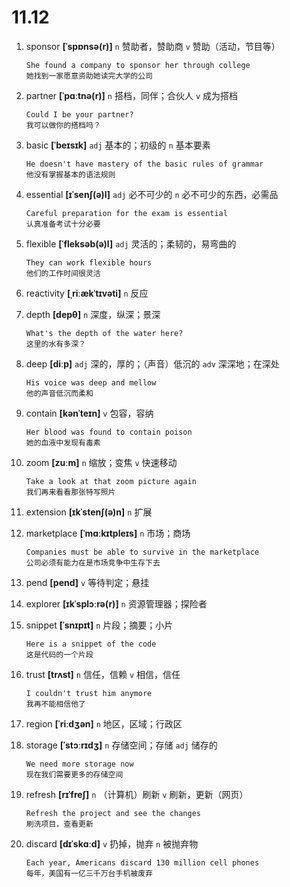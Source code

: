 # 11.12

1. sponsor **[ˈspɒnsə(r)]** `n` 赞助者，赞助商 `v` 赞助（活动，节目等）

   ```
   She found a company to sponsor her through college
   她找到一家愿意资助她读完大学的公司
   ```

2. partner **[ˈpɑːtnə(r)]** `n` 搭档，同伴；合伙人 `v` 成为搭档

   ```
   Could I be your partner?
   我可以做你的搭档吗？
   ```

3. basic **[ˈbeɪsɪk]** `adj` 基本的；初级的 `n` 基本要素

   ```
   He doesn't have mastery of the basic rules of grammar
   他没有掌握基本的语法规则
   ```

4. essential **[ɪˈsenʃ(ə)l]** `adj` 必不可少的 `n` 必不可少的东西，必需品

   ```
   Careful preparation for the exam is essential
   认真准备考试十分必要
   ```

5. flexible **[ˈfleksəb(ə)l]** `adj` 灵活的；柔韧的，易弯曲的

   ```
   They can work flexible hours
   他们的工作时间很灵活
   ```

6. reactivity **[ˌriːækˈtɪvəti]** `n` 反应

7. depth **[depθ]** `n` 深度，纵深；景深

   ```
   What's the depth of the water here?
   这里的水有多深？
   ```

8. deep **[diːp]** `adj` 深的，厚的；（声音）低沉的 `adv` 深深地；在深处

   ```
   His voice was deep and mellow
   他的声音低沉而柔和
   ```

9. contain **[kənˈteɪn]** `v` 包容，容纳

   ```
   Her blood was found to contain poison
   她的血液中发现有毒素
   ```

10. zoom **[zuːm]** `n` 缩放；变焦 `v` 快速移动

    ```
    Take a look at that zoom picture again
    我们再来看看那张特写照片
    ```

11. extension **[ɪkˈstenʃ(ə)n]** `n` 扩展

12. marketplace **[ˈmɑːkɪtpleɪs]** `n` 市场；商场

    ```
    Companies must be able to survive in the marketplace
    公司必须有能力在是市场竞争中生存下去
    ```

13. pend **[pend]** `v` 等待判定；悬挂

14. explorer **[ɪkˈsplɔːrə(r)]** `n` 资源管理器；探险者

15. snippet **[ˈsnɪpɪt]** `n` 片段；摘要；小片

    ```
    Here is a snippet of the code
    这是代码的一个片段
    ```

16. trust **[trʌst]** `n` 信任，信赖 `v` 相信，信任

    ```
    I couldn't trust him anymore
    我再不能相信他了
    ```

17. region **[ˈriːdʒən]** `n` 地区，区域；行政区

18. storage **[ˈstɔːrɪdʒ]** `n` 存储空间；存储 `adj` 储存的

    ```
    We need more storage now
    现在我们需要更多的存储空间
    ```

19. refresh **[rɪˈfreʃ]** `n` （计算机）刷新 `v` 刷新，更新（网页）

    ```
    Refresh the project and see the changes
    刷洗项目，查看更新
    ```

20. discard **[dɪˈskɑːd]** `v` 扔掉，抛弃 `n` 被抛弃物

    ```
    Each year, Americans discard 130 million cell phones
    每年，美国有一亿三千万台手机被废弃
    ```
